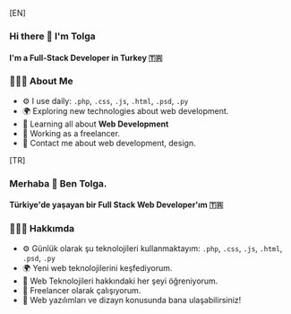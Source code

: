 [EN]

### Hi there 👋 I'm Tolga

#### I'm a Full-Stack Developer in Turkey 🇹🇷

### 👨🏻‍💻 About Me
- ⚙️ I use daily: `.php`, `.css`, `.js`, `.html`, `.psd`, `.py`
- 🌍 Exploring new technologies about web development.
- 🌱 Learning all about **Web Development**
- 💼 Working as a freelancer.
- 💬 Contact me about web development, design.

[TR]

### Merhaba 👋 Ben Tolga.

#### Türkiye'de yaşayan bir Full Stack Web Developer'ım 🇹🇷

### 👨🏻‍💻 Hakkımda
- ⚙️ Günlük olarak şu teknolojileri kullanmaktayım: `.php`, `.css`, `.js`, `.html`, `.psd`, `.py`
- 🌍 Yeni web teknolojilerini keşfediyorum.
- 🌱 Web Teknolojileri hakkındaki her şeyi öğreniyorum.
- 💼 Freelancer olarak çalışıyorum.
- 💬 Web yazılımları ve dizayn konusunda bana ulaşabilirsiniz!
